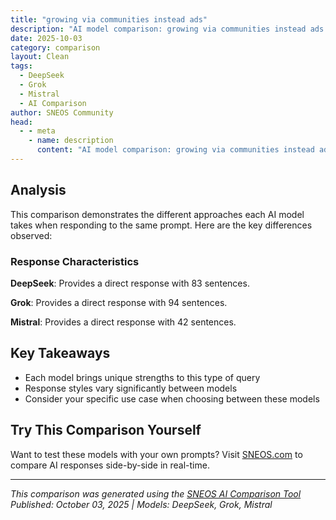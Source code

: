 ```yaml
---
title: "growing via communities instead ads"
description: "AI model comparison: growing via communities instead ads..."
date: 2025-10-03
category: comparison
layout: Clean
tags:
  - DeepSeek
  - Grok
  - Mistral
  - AI Comparison
author: SNEOS Community
head:
  - - meta
    - name: description
      content: "AI model comparison: growing via communities instead ads..."
---
```


<ChatComparison
  title="growing via communities instead ads"
  prompt="growing via communities instead ads"
  :responses='{
    "DeepSeek": "Of course. This is a powerful and increasingly popular strategy, often called **Community-Led Growth (CLG)**. It flips the traditional marketing funnel on its head.\n\nInstead of shouting your message at strangers (ads) and hoping a few listen, you build a home for your ideal customers (a community) and let them champion your brand.\n\nHere\u2019s a breakdown of how it works, why it\u0027s so effective, and how to get started.\n\n### The Core Philosophy: Shift from Interruption to Attraction\n\n*   **Ads (Interruption):** \u0022Buy this!\u0022 You pay to insert your message into a user\u0027s experience, hoping to capture their attention for a moment.\n*   **Community (Attraction):** \u0022Let\u0027s build this together.\u0022 You create a space where people with shared interests, goals, or problems can connect. Your product becomes the natural solution that facilitates those connections.\n\n---\n\n### Why Community-Led Growth is So Powerful\n\n#### 1. Unbeatable Trust and Credibility\n*   **Ads:** Trust is low. People know you paid to say nice things about yourself.\n*   **Community:** Trust is high. A recommendation from a fellow community member (a peer) is 10x more powerful than a branded message. It\u0027s social proof in its purest form.\n\n#### 2. Sustainable, Compoundable Growth\n*   **Ads:** The moment you stop paying, the growth stops. It\u0027s a leaky faucet.\n*   **Community:** A healthy community grows organically. Members invite others, create content, and answer questions. The value (and the growth) compounds over time, creating a powerful flywheel effect.\n\n#### 3. Deep, Actionable Customer Insights\n*   **Ads:** You get data on clicks and conversions, but little *qualitative* insight.\n*   **Community:** You have a direct, always-on focus group. You see the exact language customers use to describe their problems, their feature requests, and their \u0022aha!\u0022 moments. This is invaluable for product development and marketing.\n\n#### 4. Higher Customer Lifetime Value (LTV)\n*   **Ads:** Customers acquired through ads can be fickle and price-sensitive.\n*   **Community:** Members are deeply engaged and emotionally invested. They are more likely to become loyal, long-term customers, passionate advocates, and even vocal defenders of your brand.\n\n#### 5. Creates a Moat Around Your Business\nA competitor can copy your features or outspend you on ads, but they cannot easily copy the culture, relationships, and trust you\u0027ve built within your community. This is a significant competitive advantage.\n\n---\n\n### How to Implement a Community-Led Growth Strategy\n\n#### Phase 1: Foundation - Define Your \u0022Why\u0022\n*   **Start with a Purpose:** Don\u0027t just build a \u0022forum for our users.\u0022 Build \u0022a place for indie SaaS founders to share growth hacks\u0022 or \u0022a hub for sustainable living enthusiasts to swap tips.\u0022 The purpose must be bigger than your product.\n*   **Identify Your Ideal Member:** Who will provide the most value to the community and get the most out of it? Be specific.\n\n#### Phase 2: Platform \u0026 Launch - Choose Your Home\n*   **Where do your people already gather?** This could be:\n    *   **Discord/Slack:** Great for real-time, conversational communities.\n    *   **Circle.so/Circle.so\u0022\u003ECircle.so:** A modern, all-in-one community platform.\n    *   **Facebook/LinkedIn Groups:** Good for broad, professional audiences.\n    *   **A dedicated forum (like Discourse):** Ideal for in-depth, searchable discussions.\n*   **Seed the Community:** You can\u0027t launch to an empty room. Invite 20-50 of your most passionate early users or customers first. Empower them to be the founding members and co-creators.\n\n#### Phase 3: Cultivation - Foster Engagement (The Hard Part)\nThis is where most communities fail. Your job is not to be a broadcaster, but a **facilitator**.\n*   **Create Rituals:** Weekly introductions, monthly AMAs (Ask Me Anything) with experts, specific themed days (e.g., \u0022Feedback Friday\u0022).\n*   **Spark Conversations, Don\u0027t Announce:** Instead of \u0022We launched a new feature,\u0022 ask \u0022How could a new feature that does X solve your biggest pain point?\u0022\n*   **Highlight Superusers:** Recognize and reward your most helpful members. Give them a special role or status.\n*   **Be Human:** The founders and team should be active participants, not just lurking moderators.\n\n#### Phase 4: Integration - Connect Community to Business Goals\nThe community cannot exist in a silo.\n*   **Product Integration:** Allow users to log in with their product account. Create a \u0022Feature Requests\u0022 board and *show how you\u0027re acting on it*.\n*   **Marketing Integration:** Turn great community discussions into blog posts, social media content, or case studies (with permission!).\n*   **Sales Integration:** Empower your community members to become referrers. Have a clear path from a community question to a sales conversation.\n*   **Support Integration:** Let community members help each other, deflecting routine support tickets and freeing your team for complex issues.\n\n---\n\n### Real-World Examples\n\n*   **Duolingo:** Their legendary streaks and leaderboards create a powerful sense of community and competition among language learners, driving daily engagement.\n*   **Peloton:** It\u2019s not about the bike; it\u0027s about the live classes, the high-fives, and the shared struggle. The community is the product.\n*   **GitHub:** The entire platform is a global community for developers to collaborate on open-source projects. The product *is* the community.\n*   **Glossier:** The beauty brand built a massive community on social media *before* it even had products, making its customers the core of its brand identity.\n\n### The Challenges\n\n*   **It\u0027s a Long Game:** Results are not instant. It takes months or years to build a thriving community.\n*   **It Requires Real Resources:** It\u0027s not \u0022set it and forget it.\u0022 It requires dedicated community managers and active participation from the team.\n*   **Moderation is Crucial:** Toxic members can destroy a community. You need clear guidelines and active moderation to maintain a safe, positive space.\n\n**In conclusion,** growing through communities instead of ads is a strategic shift from being a seller to being a host. It\u2019s about building an asset that creates defensible, trust-based growth for years to come. While challenging, the payoff in loyalty, insight, and sustainable scale is immense.",
    "Grok": "Growing a business or personal brand through communities rather than traditional advertising is a powerful and sustainable approach. It focuses on building authentic relationships, trust, and word-of-mouth referrals, which often lead to higher engagement and loyalty. Here\u0027s how you can grow via communities instead of relying on ads, along with actionable steps:\n\n---\n\n### 1. Understand the Power of Communities\nCommunities are groups of people who share common interests, values, or goals. By engaging with or building a community, you create a space where people feel connected to your brand or mission. This can lead to organic growth through advocacy and referrals, which are often more cost-effective and credible than paid ads.\n\n- **Why it works:** People trust recommendations from peers more than advertisements. According to Nielsen, 92% of consumers trust word-of-mouth recommendations over traditional ads.\n- **Examples:** Brands like Harley-Davidson and LEGO have thrived by fostering passionate communities around their products.\n\n---\n\n### 2. Identify or Build the Right Community\nFind or create a community that aligns with your target audience. This could be online (social media groups, forums, Discord servers) or offline (local meetups, events, clubs).\n\n- **Find Existing Communities:**\n  - Research platforms like Reddit, Facebook Groups, Slack, or niche forums where your audience hangs out.\n  - Example: If you sell fitness products, engage in fitness-focused subreddits or local gym meetups.\n- **Build Your Own Community:**\n  - Start a group on platforms like Discord, Telegram, or Facebook focused on a niche topic related to your brand.\n  - Host events (virtual or in-person) to bring like-minded people together.\n  - Example: A small coffee roaster could create a \u201CCoffee Lovers\u201D group to share brewing tips and recipes.\n\n**Action Step:** Spend time listening to conversations in communities to understand their needs, pain points, and language before jumping in to promote yourself.\n\n---\n\n### 3. Provide Value First (Don\u2019t Sell Immediately)\nThe key to community-driven growth is to prioritize relationships over transactions. Offer value through education, entertainment, or inspiration without expecting anything in return at first.\n\n- **Ways to Provide Value:**\n  - Share free resources, guides, or tutorials.\n  - Answer questions and solve problems for community members.\n  - Host AMAs (Ask Me Anything) or live Q\u0026A sessions.\n  - Create content (blog posts, videos, podcasts) that addresses the community\u2019s interests.\n- **Example:** A software company could offer free webinars on how to use their tools effectively, building trust before asking for sales.\n\n**Action Step:** Commit to giving value consistently for weeks or months before introducing your product or service.\n\n---\n\n### 4. Foster Engagement and Interaction\nCommunities thrive on interaction. Encourage discussions, collaborations, and user-generated content to keep members active and invested.\n\n- **Tactics to Boost Engagement:**\n  - Ask open-ended questions to spark conversations.\n  - Create challenges or contests (e.g., a photo contest for a photography community).\n  - Highlight community members\u2019 stories or contributions (e.g., \u201CMember of the Month\u201D).\n  - Respond to comments and messages promptly to show you care.\n- **Example:** A skincare brand could ask community members to share their \u201Cbefore and after\u201D results using a specific product, creating social proof.\n\n**Action Step:** Set a goal to interact with at least 5-10 community members daily, whether through comments, DMs, or shoutouts.\n\n---\n\n### 5. Leverage Influencers and Advocates Within the Community\nEvery community has natural leaders or influencers who others look up to. Partnering with them can amplify your reach authentically.\n\n- **How to Identify Advocates:**\n  - Look for active members who frequently contribute or have a strong following.\n  - Notice who others go to for advice or recommendations.\n- **How to Collaborate:**\n  - Offer them early access to products, exclusive discounts, or affiliate opportunities.\n  - Co-create content or host events with them.\n- **Example:** A gaming app could partner with a popular Discord server moderator to promote the game to their audience in an organic way.\n\n**Action Step:** Build genuine relationships with 3-5 key community members before proposing any collaboration.\n\n---\n\n### 6. Turn Community Members into Ambassadors\nEncourage your community to spread the word about your brand by making them feel like part of your journey.\n\n- **Strategies to Create Ambassadors:**\n  - Offer referral programs with incentives (e.g., discounts for both the referrer and the new customer).\n  - Celebrate milestones with your community (e.g., \u201CWe hit 1,000 members thanks to you!\u201D).\n  - Create exclusive perks for loyal members (e.g., access to a VIP group or early product launches).\n- **Example:** Dropbox grew massively through its referral program, which rewarded users with extra storage for inviting friends\u2014something that could work in a community setting.\n\n**Action Step:** Implement a simple referral or reward system and promote it within your community.\n\n---\n\n### 7. Measure and Optimize Your Community Efforts\nTrack your growth to see what\u2019s working and adjust accordingly. Community-building takes time, so focus on long-term metrics rather than quick wins.\n\n- **Key Metrics to Monitor:**\n  - Engagement rates (comments, likes, shares, event attendance).\n  - Growth in community size (new members over time).\n  - Referral traffic or conversions from community channels.\n  - Sentiment (are people speaking positively about your brand?).\n- **Tools:** Use platforms like Google Analytics, social media insights, or community management tools (e.g., Mighty Networks) to track progress.\n\n**Action Step:** Set monthly goals for community growth (e.g., add 100 members, host 1 event) and review your progress.\n\n---\n\n### 8. Avoid Common Pitfalls\nCommunity-driven growth is rewarding but requires patience and authenticity. Avoid these mistakes:\n- **Being Too Salesy:** Focus on building trust, not pushing products.\n- **Ignoring Feedback:** Listen to criticism and act on it to show you value input.\n- **Neglecting Consistency:** Communities die without regular activity\u2014post and engage frequently.\n- **Over-Moderating:** Let conversations flow naturally unless they violate rules.\n\n**Action Step:** Create a set of community guidelines to maintain a positive environment without being overly strict.\n\n---\n\n### Real-World Case Studies\n- **Reddit and Subreddits:** Many small businesses have grown by engaging in niche subreddits, answering questions, and subtly linking to their products when relevant (without spamming).\n- **Patreon Communities:** Creators build loyal fan bases by offering exclusive content and interacting directly with supporters, reducing reliance on ads.\n- **Peloton:** The fitness brand grew by creating a sense of belonging through online groups where users share workout achievements and motivate each other.\n\n---\n\n### Final Thoughts: Why Communities Beat Ads\n- **Cost-Effective:** Building a community often requires time and effort rather than a large budget, unlike ads.\n- **Higher Trust:** People are more likely to buy from brands recommended by friends or peers.\n- **Long-Term Growth:** Communities create a loyal base that can sustain your business through ups and downs.\n\nStart small\u2014join or create one community, focus on providing value, and scale your efforts as you see results. Over time, your community can become your most powerful marketing asset, far outperforming paid ads in authenticity and impact.\n\nWould you like specific advice on building a community in a particular niche or platform? Let me know!",
    "Mistral": "Growing a business or brand via communities instead of traditional advertising can be a highly effective strategy. Here are some steps and tips to help you leverage communities for growth:\n\n### 1. **Identify Your Target Communities**\n   - **Research:** Understand where your target audience spends their time online. This could be forums, social media groups, online communities, or even offline meetups.\n   - **Niche Communities:** Focus on niche communities that are highly relevant to your product or service.\n\n### 2. **Engage Authentically**\n   - **Participate:** Join the conversations and contribute valuable insights. Avoid being overly promotional.\n   - **Build Relationships:** Engage with community members on a personal level. Show genuine interest in their needs and concerns.\n\n### 3. **Provide Value**\n   - **Content:** Share useful content, such as blog posts, tutorials, or case studies, that address the community\u0027s pain points.\n   - **Support:** Offer help and support. Answer questions and provide solutions to common problems.\n\n### 4. **Leverage User-Generated Content**\n   - **Encourage Reviews:** Ask satisfied customers to share their experiences in community forums.\n   - **Showcase Success Stories:** Highlight how your product or service has helped community members.\n\n### 5. **Host or Sponsor Events**\n   - **Webinars:** Host webinars or workshops that provide valuable information to the community.\n   - **Meetups:** Sponsor or organize local meetups to build a stronger connection with your audience.\n\n### 6. **Collaborate with Influencers**\n   - **Identify Influencers:** Find key influencers within the community who can advocate for your brand.\n   - **Partnerships:** Collaborate with influencers to create content or host events that promote your brand.\n\n### 7. **Create a Community of Your Own**\n   - **Forums:** Start your own forum or discussion group where users can interact and share ideas.\n   - **Social Media Groups:** Create a Facebook group, Discord server, or Slack channel to foster a sense of community.\n\n### 8. **Monitor and Adapt**\n   - **Feedback:** Pay attention to community feedback and adapt your strategies accordingly.\n   - **Analytics:** Use analytics tools to track engagement and measure the effectiveness of your community-building efforts.\n\n### 9. **Offer Exclusive Perks**\n   - **Discounts:** Provide exclusive discounts or promotions to community members.\n   - **Early Access:** Offer early access to new products or features to build excitement and loyalty.\n\n### 10. **Stay Consistent**\n   - **Regular Engagement:** Consistently engage with the community to maintain visibility and relevance.\n   - **Content Schedule:** Maintain a regular content schedule to keep the community informed and interested.\n\n### Examples of Successful Community-Driven Growth\n- **Reddit:** Many brands have successfully leveraged Reddit communities to gain traction.\n- **Discord:** Gaming companies often use Discord servers to build and engage with their communities.\n- **Facebook Groups:** Local businesses and niche brands often use Facebook groups to foster a sense of community.\n\n### Tools to Help\n- **Social Media Management:** Tools like Hootsuite or Buffer can help manage and schedule your community engagement.\n- **Analytics:** Use tools like Google Analytics or community-specific analytics to track engagement and growth.\n- **Community Platforms:** Platforms like Mighty Networks or Circle can help you build and manage your own community.\n\nBy focusing on community-building, you can create a loyal and engaged customer base that will advocate for your brand, leading to sustainable growth without the need for expensive advertising campaigns."
  }'
  published-date="20:38"
/>

## Analysis

This comparison demonstrates the different approaches each AI model takes when responding to the same prompt. Here are the key differences observed:

### Response Characteristics

**DeepSeek**: Provides a direct response with 83 sentences. 

**Grok**: Provides a direct response with 94 sentences. 

**Mistral**: Provides a direct response with 42 sentences. 

## Key Takeaways

- Each model brings unique strengths to this type of query
- Response styles vary significantly between models
- Consider your specific use case when choosing between these models

## Try This Comparison Yourself

Want to test these models with your own prompts? Visit [SNEOS.com](https://sneos.com) to compare AI responses side-by-side in real-time.

---

*This comparison was generated using the [SNEOS AI Comparison Tool](https://sneos.com)*
*Published: October 03, 2025 | Models: DeepSeek, Grok, Mistral*
